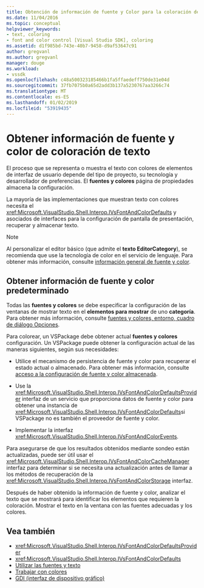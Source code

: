 ```yaml
---
title: Obtención de información de fuente y Color para la coloración de texto | Microsoft Docs
ms.date: 11/04/2016
ms.topic: conceptual
helpviewer_keywords:
- text, coloring
- font and color control [Visual Studio SDK], coloring
ms.assetid: d1f985bd-743e-40b7-9458-d9af53647c91
author: gregvanl
ms.author: gregvanl
manager: douge
ms.workload:
- vssdk
ms.openlocfilehash: c48a500323185466b1fa5ffaedeff750de31e04d
ms.sourcegitcommit: 37fb7075b0a65d2add3b137a5230767aa3266c74
ms.translationtype: MT
ms.contentlocale: es-ES
ms.lasthandoff: 01/02/2019
ms.locfileid: "53919435"
---
```

# <a name="get-font-and-color-information-for-text-colorization"></a>Obtener información de fuente y color de coloración de texto
El proceso que se representa o muestra el texto con colores de elementos de interfaz de usuario depende del tipo de proyecto, su tecnología y desarrollador de preferencias. El **fuentes y colores** página de propiedades almacena la configuración.

 La mayoría de las implementaciones que muestran texto con colores necesita el <xref:Microsoft.VisualStudio.Shell.Interop.IVsFontAndColorDefaults> y asociados de interfaces para la configuración de pantalla de presentación, recuperar y almacenar texto.

> [!NOTE]
>  Al personalizar el editor básico (que admite el **texto EditorCategory**), se recomienda que use la tecnología de color en el servicio de lenguaje. Para obtener más información, consulte [información general de fuente y color](../extensibility/font-and-color-overview.md).

## <a name="get-default-font-and-color-information"></a>Obtener información de fuente y color predeterminado
 Todas las **fuentes y colores** se debe especificar la configuración de las ventanas de mostrar texto en el **elementos para mostrar** de uno **categoría**. Para obtener más información, consulte [fuentes y colores, entorno, cuadro de diálogo Opciones](../ide/reference/fonts-and-colors-environment-options-dialog-box.md).

Para colorear, un VSPackage debe obtener actual **fuentes y colores** configuración. Un VSPackage puede obtener la configuración actual de las maneras siguientes, según sus necesidades:

-   Utilice el mecanismo de persistencia de fuente y color para recuperar el estado actual o almacenado. Para obtener más información, consulte [acceso a la configuración de fuente y color almacenada](../extensibility/accessing-stored-font-and-color-settings.md).

-   Use la <xref:Microsoft.VisualStudio.Shell.Interop.IVsFontAndColorDefaultsProvider> interfaz de un servicio que proporciona datos de fuente y color para obtener una instancia de <xref:Microsoft.VisualStudio.Shell.Interop.IVsFontAndColorDefaults>si VSPackage no es también el proveedor de fuente y color.

-   Implementar la interfaz <xref:Microsoft.VisualStudio.Shell.Interop.IVsFontAndColorEvents>.

Para asegurarse de que los resultados obtenidos mediante sondeo están actualizadas, puede ser útil usar el <xref:Microsoft.VisualStudio.Shell.Interop.IVsFontAndColorCacheManager> interfaz para determinar si se necesita una actualización antes de llamar a los métodos de recuperación de la <xref:Microsoft.VisualStudio.Shell.Interop.IVsFontAndColorStorage> interfaz.

Después de haber obtenido la información de fuente y color, analizar el texto que se mostrará para identificar los elementos que requieren la coloración. Mostrar el texto en la ventana con las fuentes adecuadas y los colores.

## <a name="see-also"></a>Vea también

- <xref:Microsoft.VisualStudio.Shell.Interop.IVsFontAndColorDefaultsProvider>
- <xref:Microsoft.VisualStudio.Shell.Interop.IVsFontAndColorDefaults>
- [Utilizar las fuentes y texto](/dotnet/framework/winforms/advanced/using-fonts-and-text)
- [Trabajar con colores](/cpp/windows/working-with-color-image-editor-for-icons)
- [GDI (interfaz de dispositivo gráfico)](https://msdn.microsoft.com/library/7e1d4540-bb2e-4257-8eee-eee376acba83)